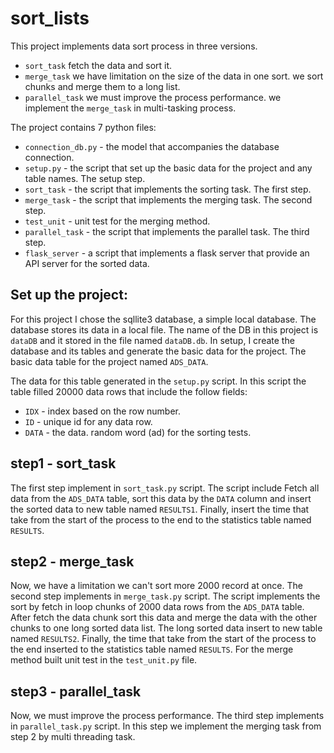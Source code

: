 # sort_lists

This project implements data sort process in three versions.
* `sort_task` fetch the data and sort it.
* `merge_task` we have limitation on the size of the data in one sort. we sort chunks and merge them to a long list.
* `parallel_task` we must improve the process performance. we implement the `merge_task` in multi-tasking process.

The project contains 7 python files:
* `connection_db.py` - the model that accompanies the database connection.
* `setup.py` - the script that set up the basic data for the project and any table names. The setup step.
* `sort_task` - the script that implements the sorting task. The first step.
* `merge_task` - the script that implements the merging task. The second step.
* `test_unit` - unit test for the merging method.
* `parallel_task` - the script that implements the parallel task. The third step. 
* `flask_server` - a script that implements a flask server that provide an API server for the sorted data.

## Set up the project:

For this project I chose the sqllite3 database, a simple local database. The database stores its data in a local file.
The name of the DB in this project is `dataDB` and it stored in the file named `dataDB.db`.
In setup, I create the database and its tables and generate the basic data for the project.
The basic data table for the project named `ADS_DATA`.

The data for this table generated in the `setup.py` script.
In this script the table filled 20000 data rows that include the follow fields:
* ``IDX`` - index based on the row number.
* ``ID`` - unique id for any data row.
* ``DATA`` - the data. random word (ad) for the sorting tests.

## step1 - sort_task

The first step implement in `sort_task.py` script.
The script include Fetch all data from the `ADS_DATA` table, sort this data by the `DATA` column
and insert the sorted data to new table named `RESULTS1`.
Finally, insert the time that take from the start of the process to the end to the statistics table named `RESULTS`.

## step2 - merge_task

Now, we have a limitation we can't sort more 2000 record at once. 
The second step implements in `merge_task.py` script.
The script implements the sort by fetch in loop chunks of 2000 data rows from the `ADS_DATA` table.
After fetch the data chunk sort this data and merge the data with the other chunks to one long sorted data list.
The long sorted data insert to new table named `RESULTS2`.
Finally, the time that take from the start of the process to the end inserted to the statistics table named `RESULTS`.
For the merge method built unit test in the `test_unit.py` file.

## step3 - parallel_task

Now, we must improve the process performance.
The third step implements in `parallel_task.py` script.
In this step we implement the merging task from step 2 by multi threading task.
